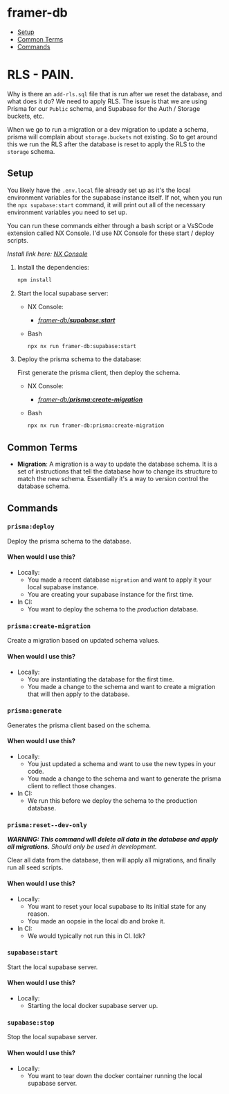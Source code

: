 # framer-db

- [Setup](#setup)
- [Common Terms](#common-terms)
- [Commands](#commands)

# RLS - PAIN.

Why is there an `add-rls.sql` file that is run after we reset the database, and what does it do?
We need to apply RLS. The issue is that we are using Prisma for our `Public` schema, and Supabase for the Auth / Storage buckets, etc.

When we go to run a migration or a dev migration to update a schema, prisma will complain about `storage.buckets` not existing. So to get around this we run the RLS after the database is reset to apply the RLS to the `storage` schema.

## Setup

You likely have the `.env.local` file already set up as it's the local environment variables for the supabase instance itself. If not, when you run the `npx supabase:start` command, it will print out all of the necessary environment variables you need to set up.


You can run these commands either through a bash script or a VsSCode extension called NX Console. I'd use NX Console for these start / deploy scripts.

_Install link here: [NX Console](https://marketplace.visualstudio.com/items?itemName=nrwl.angular-console)_

1. Install the dependencies:

    ```bash
    npm install
    ```

2. Start the local supabase server:

    - NX Console:
        - _[framer-db/**supabase:start**](#supabasestart)_

    - Bash
        ```bash
        npx nx run framer-db:supabase:start
        ```

3. Deploy the prisma schema to the database:

    First generate the prisma client, then deploy the schema.

    - NX Console:
        - _[framer-db/**prisma:create-migration**](#prismacreate-migration)_

    - Bash
        ```bash
        npx nx run framer-db:prisma:create-migration
        ```

## Common Terms

- **Migration**: A migration is a way to update the database schema. It is a set of instructions that tell the database how to change its structure to match the new schema. Essentially it's a way to version control the database schema.

## Commands

### `prisma:deploy`

Deploy the prisma schema to the database.

#### When would I use this?

- Locally:
    - You made a recent database `migration` and want to apply it your local supabase instance.
    - You are creating your supabase instance for the first time.
- In CI:
    - You want to deploy the schema to the *production* database.

### `prisma:create-migration`

Create a migration based on updated schema values.

#### When would I use this?

- Locally:
    - You are instantiating the database for the first time.
    - You made a change to the schema and want to create a migration that will then apply to the database.

### `prisma:generate`

Generates the prisma client based on the schema.

#### When would I use this?

- Locally:
    - You just updated a schema and want to use the new types in your code.
    - You made a change to the schema and want to generate the prisma client to reflect those changes.
- In CI:
    - We run this before we deploy the schema to the production database.

### `prisma:reset--dev-only`

***WARNING: This command will delete all data in the database and apply all migrations.** Should only be used in development.*

Clear all data from the database, then will apply all migrations, and finally run all seed scripts.

#### When would I use this?

- Locally:
    - You want to reset your local supabase to its initial state for any reason.
    - You made an oopsie in the local db and broke it.
- In CI:
    - We would typically not run this in CI. Idk?

### `supabase:start`

Start the local supabase server.

#### When would I use this?

- Locally:
    - Starting the local docker supabase server up.

### `supabase:stop`

Stop the local supabase server.

#### When would I use this?

- Locally:
    - You want to tear down the docker container running the local supabase server.
